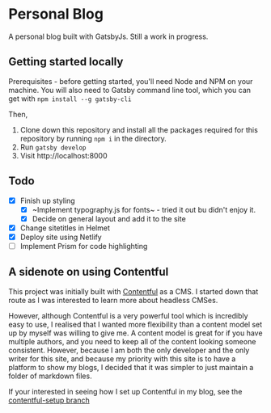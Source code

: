 # Personal Blog

A personal blog built with GatsbyJs. Still a work in progress.

## Getting started locally

Prerequisites - before getting started, you'll need Node and NPM on your machine. You will also need to Gatsby command line tool, which you can get with `npm install --g gatsby-cli`

Then,
1. Clone down this repository and install all the packages required for this repository by running `npm i` in the directory.
2. Run `gatsby develop`
3. Visit http://localhost:8000

## Todo

- [x] Finish up styling
  - [x] ~Implement typography.js for fonts~ - tried it out bu didn't enjoy it.
  - [x] Decide on general layout and add it to the site
- [x] Change sitetitles in Helmet
- [x] Deploy site using Netlify
- [ ] Implement Prism for code highlighting

## A sidenote on using Contentful

This project was initially built with [Contentful](ttps://www.contentful.com) as a CMS. I started down that route as I was interested to learn more about headless CMSes. 

However, although Contentful is a very powerful tool which is incredibly easy to use, I realised that I wanted more flexibility than a content model set up by myself was willing to give me. A content model is great for if you have multiple authors, and you need to keep all of the content looking someone consistent. However, because I am both the only developer and the only writer for this site, and because my priority with this site is to have a platform to show my blogs, I decided that it was simpler to just maintain a folder of markdown files.

If your interested in seeing how I set up Contentful in my blog, see the [contentful-setup branch](https://github.com/lwkchan/personal-blog/tree/contentful-setup)
